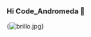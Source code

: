 ### Hi Code_Andromeda 👋
{<img src="https://s3.gifyu.com/images/brillo.jpg" alt="brillo.jpg" border="0" /></a>}
